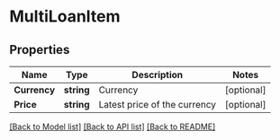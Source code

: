 # MultiLoanItem

## Properties

Name | Type | Description | Notes
------------ | ------------- | ------------- | -------------
**Currency** | **string** | Currency | [optional] 
**Price** | **string** | Latest price of the currency | [optional] 

[[Back to Model list]](../README.md#documentation-for-models) [[Back to API list]](../README.md#documentation-for-api-endpoints) [[Back to README]](../README.md)


